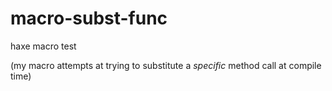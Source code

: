 # macro-subst-func
haxe macro test

(my macro attempts at trying to substitute a _specific_ method call at compile time)
